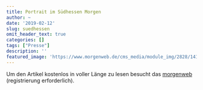 ```yaml
---
title: Portrait im Südhessen Morgen
author: ~
date: '2019-02-12'
slug: suedhessen
omit_header_text: true
categories: []
tags: ["Presse"]
description: ''
featured_image: 'https://www.morgenweb.de/cms_media/module_img/2828/1414345_2_nocroparticledetail_img_04151934.jpg'
---
```


Um den Artikel kostenlos in voller Länge zu lesen besucht das [morgenweb](https://www.morgenweb.de/suedhessen-morgen_artikel,-viernheim-vater-und-sohn-eint-die-liebe-zum-bier-_arid,1405154.html) (registrierung erforderlich).
